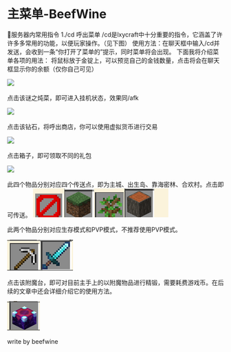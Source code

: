 # 主菜单-BeefWine

💬服务器内常用指令 1./cd 呼出菜单 /cd是lxycraft中十分重要的指令，它涵盖了许许多多常用的功能，以便玩家操作。（见下图） 使用方法：在聊天框中输入/cd并发送，会收到一条“你打开了菜单的”提示，同时菜单将会出现。 下面我将介绍菜单各项的用法： 将鼠标放于金锭上，可以预览自己的金钱数量，点击将会在聊天框显示你的余额（仅你自己可见）

![](https://weboffice-sz.docs.dingtalk.com/api/v3/office/copy/am15YVgzeDlEeUdkVEZBQ1ZkOUtDanhBZkNGUzNqWGNuN2gvakVVQWFHdjJzUUhhYVppaUMrODR4YTBVTUU0U3l2aW9tc01laEw1eTl1aGxUN0lQNkRHVGZiWkxYUUxwVExzY3FMV0JuVzZXQ3hJeFFJNjRpcFVEbVMzb2dvdjl4N3M2MmNLeWRTVGo1dFlESEFrNEpCUDFML0M0Z1pqQnRJYW5lWnF6Yi8rRWJ0bHVQODdxeVZIQ0dmVlNFTjdxVFVINDQ3V2s1MFFWcG00a1hlcz0=/attach/object/298a29b3bfa2d1cf906fd644cfcfebbe890aab0b)

点击该谜之炖菜，即可进入挂机状态，效果同/afk&#x20;

![](https://weboffice-sz.docs.dingtalk.com/api/v3/office/copy/am15YVgzeDlEeUdkVEZBQ1ZkOUtDanhBZkNGUzNqWGNuN2gvakVVQWFHdjJzUUhhYVppaUMrODR4YTBVTUU0U3l2aW9tc01laEw1eTl1aGxUN0lQNkRHVGZiWkxYUUxwVExzY3FMV0JuVzZXQ3hJeFFJNjRpcFVEbVMzb2dvdjl4N3M2MmNLeWRTVGo1dFlESEFrNEpCUDFML0M0Z1pqQnRJYW5lWnF6Yi8rRWJ0bHVQODdxeVZIQ0dmVlNFTjdxVFVINDQ3V2s1MFFWcG00a1hlcz0=/attach/object/411f53e5e067dcc598e7eca6d6f1e767e21494e8)

点击该钻石，将呼出商店，你可以使用虚拟货币进行交易&#x20;

![](https://weboffice-sz.docs.dingtalk.com/api/v3/office/copy/am15YVgzeDlEeUdkVEZBQ1ZkOUtDanhBZkNGUzNqWGNuN2gvakVVQWFHdjJzUUhhYVppaUMrODR4YTBVTUU0U3l2aW9tc01laEw1eTl1aGxUN0lQNkRHVGZiWkxYUUxwVExzY3FMV0JuVzZXQ3hJeFFJNjRpcFVEbVMzb2dvdjl4N3M2MmNLeWRTVGo1dFlESEFrNEpCUDFML0M0Z1pqQnRJYW5lWnF6Yi8rRWJ0bHVQODdxeVZIQ0dmVlNFTjdxVFVINDQ3V2s1MFFWcG00a1hlcz0=/attach/object/c14ac531853ddf7b0299edcacc35062cbbffc41d)

点击箱子，即可领取不同的礼包

![](https://weboffice-sz.docs.dingtalk.com/api/v3/office/copy/am15YVgzeDlEeUdkVEZBQ1ZkOUtDanhBZkNGUzNqWGNuN2gvakVVQWFHdjJzUUhhYVppaUMrODR4YTBVTUU0U3l2aW9tc01laEw1eTl1aGxUN0lQNkRHVGZiWkxYUUxwVExzY3FMV0JuVzZXQ3hJeFFJNjRpcFVEbVMzb2dvdjl4N3M2MmNLeWRTVGo1dFlESEFrNEpCUDFML0M0Z1pqQnRJYW5lWnF6Yi8rRWJ0bHVQODdxeVZIQ0dmVlNFTjdxVFVINDQ3V2s1MFFWcG00a1hlcz0=/attach/object/c89c7beedcad19a0be82e631299cef14ffa63819)

此四个物品分别对应四个传送点，即为主城、出生岛、靠海密林、合欢村。点击即可传送。 ![](<../../.gitbook/assets/image (2) (1) (1) (1) (1) (1).png>)

此两个物品分别对应生存模式和PVP模式，不推荐使用PVP模式。

![](<../../.gitbook/assets/image (1) (1) (1) (1) (1) (1).png>)

点击该附魔台，即可对目前主手上的以附魔物品进行精锻，需要耗费游戏币。在后续的文章中还会详细介绍它的使用方法。&#x20;

![](<../../.gitbook/assets/image (3) (1) (1) (1) (1) (1).png>)

write by beefwine

